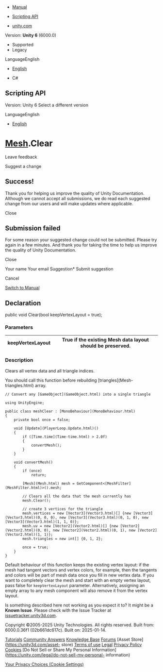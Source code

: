 [ ]()

  * [Manual](../Manual/index.html)
  * [Scripting API](../ScriptReference/index.html)

  * [unity.com](https://unity.com/)

Version: **Unity 6** (6000.0)

  * Supported
  * Legacy

LanguageEnglish

  * [English]()

  * C#

[ ](https://docs.unity3d.com)

## Scripting API

Version: Unity 6 Select a different version

LanguageEnglish

  * [English]()

#  [Mesh](Mesh.html).Clear

Leave feedback

Suggest a change

## Success!

Thank you for helping us improve the quality of Unity Documentation. Although
we cannot accept all submissions, we do read each suggested change from our
users and will make updates where applicable.

Close

## Submission failed

For some reason your suggested change could not be submitted. Please <a>try
again</a> in a few minutes. And thank you for taking the time to help us
improve the quality of Unity Documentation.

Close

Your name Your email Suggestion* Submit suggestion

Cancel

[Switch to Manual](../Manual/class-Mesh.html "Go to Mesh Component in the
Manual")

## Declaration

public void Clear(bool keepVertexLayout = true);

### Parameters

keepVertexLayout | True if the existing Mesh data layout should be preserved.  
---|---  
  
### Description

Clears all vertex data and all triangle indices.

You should call this function before rebuilding [triangles](Mesh-
triangles.html) array.

    
    
    // Convert any [GameObject](GameObject.html) into a single triangle  
      
    using UnityEngine;  
      
    public class meshClear : [MonoBehaviour](MonoBehaviour.html)
    {
        private bool once = false;  
      
        void [Update](PlayerLoop.Update.html)()
        {
            if ([Time.time](Time-time.html) > 2.0f)
            {
                convertMesh();
            }
        }  
      
        void convertMesh()
        {
            if (once)
                return;  
      
            [Mesh](Mesh.html) mesh = GetComponent<[MeshFilter](MeshFilter.html)>().mesh;  
      
            // Clears all the data that the mesh currently has
            mesh.Clear();  
      
            // create 3 vertices for the triangle
            mesh.vertices = new [Vector3](Vector3.html)[] {new [Vector3](Vector3.html)(0, 0, 0), new [Vector3](Vector3.html)(0, 1, 0), new [Vector3](Vector3.html)(1, 1, 0)};
            mesh.uv = new [Vector2](Vector2.html)[] {new [Vector2](Vector2.html)(0, 0), new [Vector2](Vector2.html)(0, 1), new [Vector2](Vector2.html)(1, 1)};
            mesh.triangles = new int[] {0, 1, 2};  
      
            once = true;
        }
    }
    

Default behaviour of this function keeps the existing vertex layout: if the
mesh had tangent vectors and vertex colors, for example, then the tangents and
colors will be part of mesh data once you fill in new vertex data. If you want
to completely clear the mesh and start with an empty vertex layout, pass false
for `keepVertexLayout` parameter. Alternatively, assigning an empty array to
any mesh component will also remove it from the vertex layout.

Is something described here not working as you expect it to? It might be a
**Known Issue**. Please check with the Issue Tracker at
[issuetracker.unity3d.com](https://issuetracker.unity3d.com).

Copyright ©2005-2025 Unity Technologies. All rights reserved. Built from:
6000.0.36f1 (02b661dc617c). Built on: 2025-01-14.

[Tutorials](https://unity3d.com/learn) [Community
Answers](https://answers.unity3d.com) [Knowledge
Base](https://support.unity3d.com/hc/en-us)
[Forums](https://forum.unity3d.com) [Asset Store](https://unity3d.com/asset-
store) [Terms of use](https://docs.unity3d.com/Manual/TermsOfUse.html)
[Legal](https://unity.com/legal) [Privacy
Policy](https://unity.com/legal/privacy-policy)
[Cookies](https://unity.com/legal/cookie-policy) [Do Not Sell or Share My
Personal Information](https://unity.com/legal/do-not-sell-my-personal-
information)

[Your Privacy Choices (Cookie Settings)](javascript:void\(0\);)

